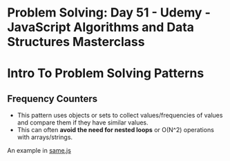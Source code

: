 # Problem Solving: Day 51 - Udemy - JavaScript Algorithms and Data Structures Masterclass

<h1>Intro To Problem Solving Patterns</h2>
<h2>Frequency Counters</h2>

- This pattern uses objects or sets to collect values/frequencies of values and compare them if they have similar values.
- This can often **avoid the need for nested loops** or O(N^2) operations with arrays/strings.

An example in [same.js](same.js)
